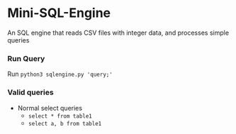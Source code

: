 # Mini-SQL-Engine
An SQL engine that reads CSV files with integer data, and processes simple queries

### Run Query
Run `python3 sqlengine.py 'query;'`

### Valid queries
- Normal select queries
  - `select * from table1`
  - `select a, b from table1`
